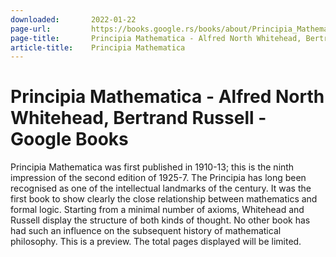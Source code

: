 ```yaml
---
downloaded:       2022-01-22
page-url:         https://books.google.rs/books/about/Principia_Mathematica.html?id=xgPx6-v70lQC&printsec=frontcover&source=kp_read_button&hl=en&redir_esc=y#v=onepage&q&f=false
page-title:       Principia Mathematica - Alfred North Whitehead, Bertrand Russell - Google Books
article-title:    Principia Mathematica
---
```

# Principia Mathematica - Alfred North Whitehead, Bertrand Russell - Google Books

Principia Mathematica was first published in 1910-13; this is the ninth impression of the second edition of 1925-7. The Principia has long been recognised as one of the intellectual landmarks of the century. It was the first book to show clearly the close relationship between mathematics and formal logic. Starting from a minimal number of axioms, Whitehead and Russell display the structure of both kinds of thought. No other book has had such an influence on the subsequent history of mathematical philosophy.
This is a preview. The total pages displayed will be limited.
